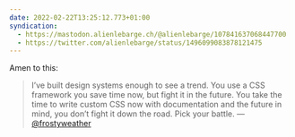 ```yaml
---
date: 2022-02-22T13:25:12.773+01:00
syndication:
  - https://mastodon.alienlebarge.ch/@alienlebarge/107841637068447700
  - https://twitter.com/alienlebarge/status/1496099083878121475
---
```

Amen to this:

> I’ve built design systems enough to see a trend. You use a CSS framework you save time now, but fight it in the future. You take the time to write custom CSS now with documentation and the future in mind, you don’t fight it down the road. Pick your battle.
> —  [@frostyweather](https://twitter.com/frostyweather/status/1495763234724397065)
